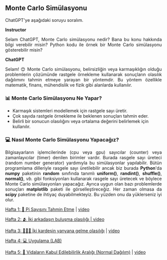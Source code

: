 <h2>Monte Carlo Simülasyonu</h2>

<p align="justify">ChatGPT'ye aşağıdaki soruyu soralım.</p>

<b>Instructor</b>

<p align="justify">Selam ChatGPT, Monte Carlo simülasyonu nedir? 
    Bana bu konu hakkında bilgi verebilir misin? Python kodu ile 
    örnek bir Monte Carlo simülasyonu gösterebilir misin?</p>

<b>ChatGPT</b>

<p align="justify">Selam! 😊 Monte Carlo simülasyonu, belirsizliğin 
veya karmaşıklığın olduğu problemlerin çözümünde rastgele örnekleme 
kullanarak sonuçların olasılık dağılımını tahmin etmeye yarayan bir 
yöntemdir. Bu yöntem özellikle matematik, finans, mühendislik ve 
fizik gibi alanlarda kullanılır.</p>

<h3>📊 Monte Carlo Simülasyonu Ne Yapar?</h3>
<ul>
    <li>Karmaşık sistemleri modellemek için rastgele sayı üretir.</li>
    <li>Çok sayıda rastgele örnekleme ile beklenen sonuçları tahmin eder.</li>
    <li>Belirli bir sonucun olasılığını veya ortalama değerini belirlemek için kullanılır.</li>
</ul>

<h3>💻 Nasıl Monte Carlo Simülasyonu Yapacağız?</h3>
<p align="justify">Bilgisayarların işlemcilerinde (cpu veya gpu) sayıcılar (counter) veya zamanlayıcılar (timer) denilen birimler vardır. Burada rasgele sayı üreteci (random number generator) yardımıyla bu simülasyonlar yapılabilir. Bütün programlama dilleriyle rasgele sayı üretilebilir ancak biz burada <b>Python</b>'da <b>numpy</b> paketinin <b>random</b> sınıfında tanımlı <b>uniform()</b>, <b>randint()</b>, <b>shuffle()</b>, <b>normal()</b>, <i>vb.</i> gibi fonksiyonları kullanarak rasgele sayı üretecek ve böylece Monte Carlo simülasyonları yapacağız. Ayrıca uygun olan bazı problemlerde sonuçları <b>matplotlib</b> paketi ile görselleştireceğiz. Her zaman olmasa da <b>scipy</b> paketine de ihtiyaç duyabilmekteyiz. Bu yüzden onu da yüklerseniz iyi olur.</p>

<p align="justify"><a href="https://github.com/mtahakoroglu/monte-carlo-simulation/tree/main/week-01">Hafta 1: 📝 Pi Sayısını Tahmin Etme</a> | <a href="https://www.youtube.com/watch?v=uY9mXSJkxpw&list=PLMoe16OQDeeBlOr_C8cCvN_UV7irHupO0&index=2">video</a></p>
<p align="justify"><a href="https://github.com/mtahakoroglu/monte-carlo-simulation/tree/main/week-02">Hafta 2: 🫂 İki arkadaşın buluşma olasılığı | <a href="https://www.youtube.com/watch?v=8aBywUP7tTM&list=PLMoe16OQDeeBlOr_C8cCvN_UV7irHupO0&index=2">video</a></p>
<p align="justify"><a href="https://github.com/mtahakoroglu/monte-carlo-simulation/tree/main/week-03">Hafta 3: 🧑‍🤝‍🧑 İki kardeşin yanyana gelme olasılığı</a> | <a href="https://www.youtube.com/watch?v=UgJL_WuztS4">video</a></p>
<p align="justify"><a href="https://github.com/mtahakoroglu/monte-carlo-simulation/tree/main/week-04">Hafta 4: 💻 Uygulama (LAB)</a></p>
<p align="justify"><a href="https://github.com/mtahakoroglu/monte-carlo-simulation/tree/main/week-05">Hafta 5: 🔩 Vidaların Kabul Edilebilirlik Aralığı (Normal Dağılım)</a> | <a href="https://www.youtube.com/watch?v=qygabAtODsY">video</a></p>